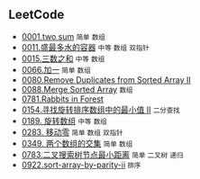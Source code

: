## LeetCode

- [0001.two sum](./0001.two-sum/) `简单` `数组`
- [0011.盛最多水的容器](./0011.container-with-most-water/) `中等` `数组` `双指针`
- [0015.三数之和](./0015.3Sum/) `中等` `数组`
- [0066.加一](./0066.plus-one/) `简单` `数组`
- [0080.Remove Duplicates from Sorted Array II](https://leetcode-cn.com/problems/remove-duplicates-from-sorted-array-ii/)
- [0088.Merge Sorted Array](./0088.merge-sorted-array/) `数组`
- [0781.Rabbits in Forest](./0781.rabbits-in-forest/)
- [0154.寻找旋转排序数组中的最小值 II](./0154.find-minimum-in-rotated-sorted-array-ii/) `二分查找`
- [0189. 旋转数组](./0189.rotate-array/) `中等` `数组`
- [0283. 移动零](./0283.move-zeroes/) `简单` `数组` `双指针`
- [0349. 两个数组的交集](./0349.intersection-of-two-arrays/) `简单` `数组`
- [0783.二叉搜索树节点最小距离](./0783.minimum-distance-between-bst-nodes/) `简单` `二叉树` `递归`
- [0922.sort-array-by-parity-ii](./0922.sort-array-by-parity-ii/) `排序`